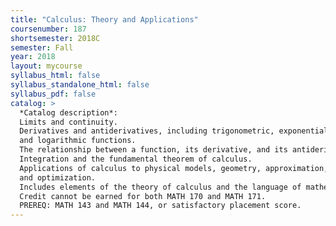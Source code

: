 ```yaml
---
title: "Calculus: Theory and Applications"
coursenumber: 187
shortsemester: 2018C
semester: Fall
year: 2018
layout: mycourse
syllabus_html: false
syllabus_standalone_html: false
syllabus_pdf: false
catalog: >
  *Catalog description*:
  Limits and continuity.
  Derivatives and antiderivatives, including trigonometric, exponential,
  and logarithmic functions.
  The relationship between a function, its derivative, and its antiderivative.
  Integration and the fundamental theorem of calculus.
  Applications of calculus to physical models, geometry, approximation,
  and optimization.
  Includes elements of the theory of calculus and the language of mathematics.
  Credit cannot be earned for both MATH 170 and MATH 171.
  PREREQ: MATH 143 and MATH 144, or satisfactory placement score.
---
```


